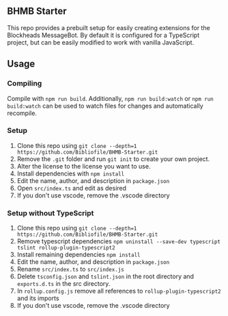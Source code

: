 ## BHMB Starter

This repo provides a prebuilt setup for easily creating extensions for the Blockheads MessageBot. By default it is configured for a TypeScript project, but can be easily modified to work with vanilla JavaScript.

## Usage

### Compiling
Compile with `npm run build`. Additionally, `npm run build:watch` or `npm run build:watch` can be used to watch files for changes and automatically recompile.

### Setup

1. Clone this repo using `git clone --depth=1 https://github.com/Bibliofile/BHMB-Starter.git`
1. Remove the `.git` folder and run `git init` to create your own project.
1. Alter the license to the license you want to use.
1. Install dependencies with `npm install`
1. Edit the name, author, and description in `package.json`
1. Open `src/index.ts` and edit as desired
1. If you don't use vscode, remove the .vscode directory

### Setup without TypeScript

1. Clone this repo using `git clone --depth=1 https://github.com/Bibliofile/BHMB-Starter.git`
1. Remove typescript dependencies `npm uninstall --save-dev typescript tslint rollup-plugin-typescript2`
1. Install remaining dependencies `npm install`
1. Edit the name, author, and description in `package.json`
1. Rename `src/index.ts` to `src/index.js`
1. Delete `tsconfig.json` and `tslint.json` in the root directory and `exports.d.ts` in the src directory.
1. In `rollup.config.js` remove all references to `rollup-plugin-typescript2` and its imports
1. If you don't use vscode, remove the .vscode directory
